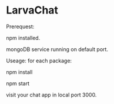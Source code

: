 # LarvaChat

Prerequest:

npm installed. 

mongoDB service running on default port.

Useage:
for each package:

  npm install
  
  npm start
  
visit your chat app in local port 3000.
